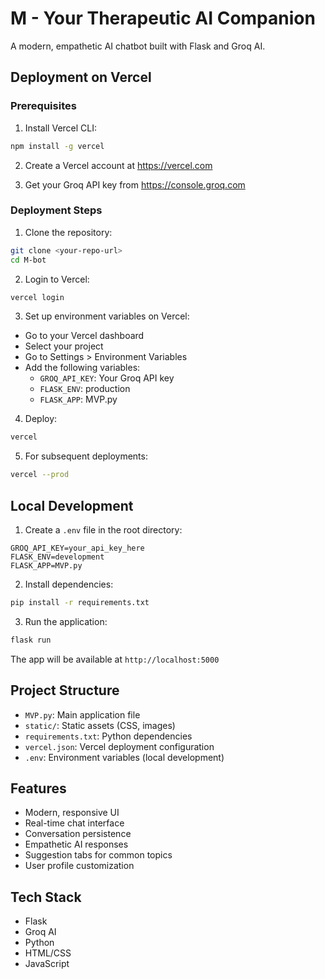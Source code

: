 # M - Your Therapeutic AI Companion

A modern, empathetic AI chatbot built with Flask and Groq AI.

## Deployment on Vercel

### Prerequisites

1. Install Vercel CLI:
```bash
npm install -g vercel
```

2. Create a Vercel account at https://vercel.com

3. Get your Groq API key from https://console.groq.com

### Deployment Steps

1. Clone the repository:
```bash
git clone <your-repo-url>
cd M-bot
```

2. Login to Vercel:
```bash
vercel login
```

3. Set up environment variables on Vercel:
- Go to your Vercel dashboard
- Select your project
- Go to Settings > Environment Variables
- Add the following variables:
  - `GROQ_API_KEY`: Your Groq API key
  - `FLASK_ENV`: production
  - `FLASK_APP`: MVP.py

4. Deploy:
```bash
vercel
```

5. For subsequent deployments:
```bash
vercel --prod
```

## Local Development

1. Create a `.env` file in the root directory:
```
GROQ_API_KEY=your_api_key_here
FLASK_ENV=development
FLASK_APP=MVP.py
```

2. Install dependencies:
```bash
pip install -r requirements.txt
```

3. Run the application:
```bash
flask run
```

The app will be available at `http://localhost:5000`

## Project Structure

- `MVP.py`: Main application file
- `static/`: Static assets (CSS, images)
- `requirements.txt`: Python dependencies
- `vercel.json`: Vercel deployment configuration
- `.env`: Environment variables (local development)

## Features

- Modern, responsive UI
- Real-time chat interface
- Conversation persistence
- Empathetic AI responses
- Suggestion tabs for common topics
- User profile customization

## Tech Stack

- Flask
- Groq AI
- Python
- HTML/CSS
- JavaScript 